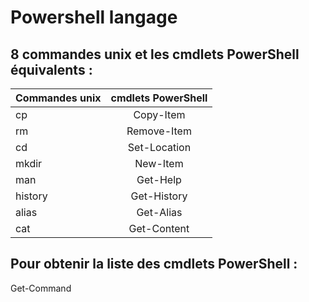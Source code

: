 # Powershell langage

## 8 commandes unix et les cmdlets PowerShell équivalents :

| Commandes unix   | cmdlets PowerShell  |
| :--------------- |:-------------------:|
| cp               |   Copy-Item         |
| rm               |  Remove-Item        |
| cd               |  Set-Location       |
| mkdir            |    New-Item         |
| man              |   Get-Help          |
| history          |  Get-History        |
| alias            |   Get-Alias         |
| cat              |    Get-Content      |


## Pour obtenir la liste des cmdlets PowerShell :
Get-Command
